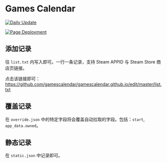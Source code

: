 # Games Calendar

[![Daily Update](https://github.com/gamescalendar/gamescalendar.github.io/actions/workflows/update.yaml/badge.svg)](https://github.com/gamescalendar/gamescalendar.github.io/actions/workflows/update.yaml)

[![Page Deployment](https://github.com/gamescalendar/gamescalendar.github.io/actions/workflows/pages/pages-build-deployment/badge.svg)](https://github.com/gamescalendar/gamescalendar.github.io/actions/workflows/pages/pages-build-deployment)

## 添加记录

往 `list.txt` 内写入即可。一行一条记录，支持 Steam APPID 与 Steam Store 商店页链接。

点击该链接即可：https://github.com/gamescalendar/gamescalendar.github.io/edit/master/list.txt

## 覆盖记录

在 `override.json` 中的特定字段将会覆盖自动拉取的字段。包括：`start`, `app_data.owned`。

## 静态记录

在 `static.json` 中记录即可。
